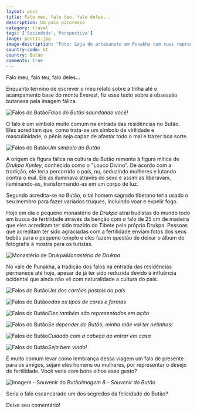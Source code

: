 ```yaml
---
layout: post
title: Falo meu, falo teu, falo deles...
description: Um país pitoresco
category: travel
tags: ['Sociedade','Perspectiva']
image: post11.jpg
image-description: "Foto: Loja de artesanato em Punakha com suas representações fálicas."
country-code: bt
country: Butão
comments: true
---
```


Falo meu, falo teu, falo deles...

Enquanto termino de escrever o meu relato sobre a trilha até o acampamento base do monte Everest, fiz esse texto sobre a obsessão butanesa pela imagem fálica.

![Falos do Butão]({{site.baseurl}}/assets/images/photos/posts/falo1.jpg)*Falos do Butão saundando você!*

O falo é um símbolo muito comum na entrada das residências no Butão. Eles acreditam que, como trata-se um símbolo de virilidade e masculinidade, o pênis seja capaz de afastar todo o mal e trazer boa sorte.

![Falos do Butão]({{site.baseurl}}/assets/images/photos/posts/falo2.jpg)*Um símbolo do Butão*

A origem da figura fálica na cultura do Butão remonta à figura mítica de *Drukpa Kunley*, conhecido como o "Louco Divino". De acordo com a tradição, ele teria percorrido o país, nu, seduzindo mulheres e lutando contra o mal. Ele as iluminava através do sexo e assim as liberavam, iluminando-as, transformando-as em um corpo de luz.

Segundo acredita-se no Butão, o tal homem sagrado tibetano teria usado o seu membro para fazer variados truques, incluindo voar e expelir fogo. 

Hoje em dia o pequeno monastério de *Drukpa* atrai budistas do mundo todo em busca de fertilidade através da benção com o falo de 25 cm de madeira que eles acreditam ter sido trazido do Tibete pelo próprio Drukpa. Pessoas que acreditam ter sido agraciadas com a fertilidade enviam fotos dos seus bebês para o pequeno templo e eles fazem questão de deixar o álbum de fotografia à mostra para os turistas.

![Monastério de *Drukpa*]({{site.baseurl}}/assets/images/photos/posts/monasteriodrukpa.jpg)*Monastério de Drukpa*

No vale de Punakha, a tradição dos falos na entrada das residências permanece até hoje, apesar de já ter sido reduzida devido à influência ocidental que ainda não vê com naturalidade a cultura do país.

![Falos do Butão]({{site.baseurl}}/assets/images/photos/posts/falo3.jpg)*Um dos cartões postais do país*

![Falos do Butão]({{site.baseurl}}/assets/images/photos/posts/falo4.jpg)*odos os tipos de cores e formas*

![Falos do Butão]({{site.baseurl}}/assets/images/photos/posts/falo5.jpg)*Eles também são representados em ação*

![Falos do Butão]({{site.baseurl}}/assets/images/photos/posts/falo6.jpg)*Se depender do Butão, minha mãe vai ter netinhos!*

![Falos do Butão]({{site.baseurl}}/assets/images/photos/posts/falo7.jpg)*Cuidado com a cabeça ao entrar em casa*

![Falos do Butão]({{site.baseurl}}/assets/images/photos/posts/falo8.jpg)*Seja bem vindo!*

É muito comum levar como lembrança dessa viagem um falo de presente para os amigos, sejam eles homens ou mulheres, por representar o desejo de fertilidade. Você veria com bons olhos esse gesto?

![Imagem  - Souvenir do Butão]({{site.baseurl}}/assets/images/photos/posts/souvenirbutao.jpg)*Imagem 8 - Souvenir do Butão*

Seria o falo escancarado um dos segredos da felicidade do Butão?

Deixe seu comentário! 
